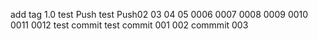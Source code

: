 add tag 1.0
test Push
test  Push02
03
04
05
0006
0007
0008
0009
0010
0011
0012
test commit 
test commit 001
002
commmit 003


